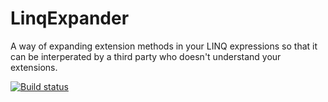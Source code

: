 # LinqExpander
A way of expanding extension methods in your LINQ expressions so that it can be interperated by a third party who doesn't understand your extensions.


[![Build status](https://ci.appveyor.com/api/projects/status/xexd1ikps3cg0vem/branch/master?svg=true)](https://ci.appveyor.com/project/lukemcgregor/linqexpander/branch/master)

